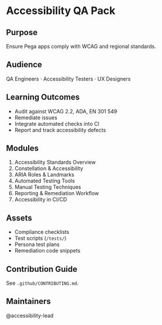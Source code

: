 # Accessibility QA Pack

## Purpose
Ensure Pega apps comply with WCAG and regional standards.

## Audience
QA Engineers · Accessibility Testers · UX Designers

## Learning Outcomes
- Audit against WCAG 2.2, ADA, EN 301 549  
- Remediate issues  
- Integrate automated checks into CI  
- Report and track accessibility defects

## Modules
1. Accessibility Standards Overview  
2. Constellation & Accessibility  
3. ARIA Roles & Landmarks  
4. Automated Testing Tools  
5. Manual Testing Techniques  
6. Reporting & Remediation Workflow  
7. Accessibility in CI/CD

## Assets
- Compliance checklists  
- Test scripts (`/tests/`)  
- Persona test plans  
- Remediation code snippets

## Contribution Guide
See `.github/CONTRIBUTING.md`.

## Maintainers
@accessibility-lead
